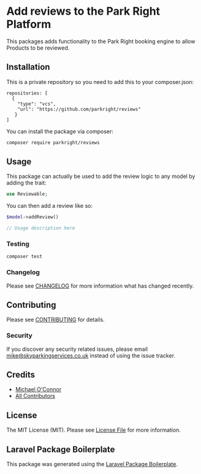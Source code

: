 # Add reviews to the Park Right Platform

This packages adds functionality to the Park Right booking engine to allow Products to be reviewed.

## Installation

This is a private repository so you need to add this to your composer.json:

```git
repositories: [
  {
    "type": "vcs",
    "url": "https://github.com/parkright/reviews"
   }
]
```

You can install the package via composer:

```bash
composer require parkright/reviews
```

## Usage

This package can actually be used to add the review logic to any model by adding the trait:

``` php
use Reviewable;
```

You can then add a review like so:

``` php
$model->addReview()
```

``` php
// Usage description here
```

### Testing

``` bash
composer test
```

### Changelog

Please see [CHANGELOG](CHANGELOG.md) for more information what has changed recently.

## Contributing

Please see [CONTRIBUTING](CONTRIBUTING.md) for details.

### Security

If you discover any security related issues, please email mike@skyparkingservices.co.uk instead of using the issue tracker.

## Credits

- [Michael O'Connor](https://github.com/parkright)
- [All Contributors](../../contributors)

## License

The MIT License (MIT). Please see [License File](LICENSE.md) for more information.

## Laravel Package Boilerplate

This package was generated using the [Laravel Package Boilerplate](https://laravelpackageboilerplate.com).
